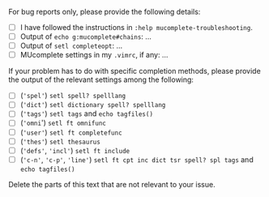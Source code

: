 For bug reports only, please provide the following details:

- [ ] I have followed the instructions in `:help mucomplete-troubleshooting`.
- [ ] Output of `echo g:mucomplete#chains`: …
- [ ] Output of `setl completeopt`: …
- [ ] MUcomplete settings in my `.vimrc`, if any: …

If your problem has to do with specific completion methods, please provide the
output of the relevant settings among the following:

- [ ] (`'spel'`) `setl spell? spelllang`
- [ ] (`'dict'`) `setl dictionary spell? spelllang`
- [ ] (`'tags'`) `setl tags` and `echo tagfiles()`
- [ ] (`'omni`') `setl ft omnifunc`
- [ ] (`'user'`) `setl ft completefunc`
- [ ] (`'thes'`) `setl thesaurus`
- [ ] (`'defs'`, `'incl'`) `setl ft include`
- [ ] (`'c-n'`, `'c-p'`, `'line'`) `setl ft cpt inc dict tsr spell? spl tags`
                                    and `echo tagfiles()`

Delete the parts of this text that are not relevant to your issue.

